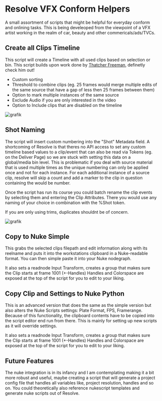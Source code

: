# Resolve VFX Conform Helpers

A small assortment of scripts that might be helpful for everyday conform and onlining tasks. This is being develeoped from the viewpoint of a VFX artist working in the realm of car, beauty and other commericals/ads/TVCs.

## Create all Clips Timeline
This script will create a Timeline with all used clips based on selection or bin.
This script builds upon work done by [Thatcher Freeman](https://github.com/thatcherfreeman/resolve-scripts "Thatcher Freeman"), definetly check him out!
- Custom sorting
- Threshold to combine clips (eg. 25 frames would merge multiple edits of the same source that have a gap of less then 25 frames between them)
- Option to mark multiple instances of the same source
- Exclude Audio if you are only interested in the video
- Option to Include clips that are disabled on the timeline
  
![grafik](https://github.com/user-attachments/assets/1388dbcd-ec09-4f14-9353-a3994669dbf1)

## Shot Naming
The script will insert custom numbering into the "Shot" Metadata field. A shortcoming of Resolve is that theres no API access to set any custom timeline based values to a clip/event that can also be read via Tokens (eg. on the Deliver Page) so we are stuck with setting this data on a global/media bin level. This is problematic if you deal with source material that is used multiple times as the unique numbering can only be applied once and not for each instance.
For each additional instance of a source clip, resolve will skip a count and add a marker to the clip in question containing the would be number.

Once the script has run its course you could batch rename the clip events by selecting them and entering the Clip Attributes. There you would use any naming of your choice in combination with the %Shot token.

If you are only using trims, duplicates shouldnt be of concern. 

![grafik](https://github.com/user-attachments/assets/46afb03e-5933-418f-8643-7c8608643081)


## Copy to Nuke Simple
This grabs the selected clips filepath and edit information along with its reelname and puts it into the workstations clipboard in a Nuke-readable format. You can then simple paste it into your Nuke nodegraph.

It also sets a readnode Input Transform, creates a group that makes sure the Clip starts at frame 1001 (+-Handles)
Handles and Colorspace are exposed at the top of the script for you to edit to your liking.

## Copy Clip and Settings to Nuke Python
This is an advanced version that does the same as the simple version but also alters the Nuke Scripts settings: Plate Format, FPS, Framerange.
Because of this functionality, the clipboard contents have to be copied into the script editor end run from there.
This is mainly for setting up new scripts as it will override settings.

It also sets a readnode Input Transform, creates a group that makes sure the Clip starts at frame 1001 (+-Handles)
Handles and Colorspace are exposed at the top of the script for you to edit to your liking.


## Future Features
The nuke integration is in its infancy and I am contemplating making it a bit more robust and useful, maybe creating a script that will generate a project config file that handles all variables like, project resolution, handles and so on. You could theoretically also reference nukescript templates and generate nuke scripts out of Resolve.
